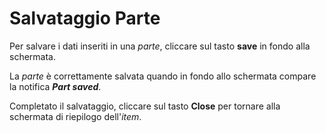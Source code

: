 # Salvataggio Parte

Per salvare i dati inseriti in una _parte_, cliccare sul tasto **save** in fondo alla schermata.  

La _parte_ è correttamente salvata quando in fondo allo schermata compare la notifica **_Part saved_**.  

Completato il salvataggio, cliccare sul tasto **Close** per tornare alla schermata di riepilogo dell'_item_.
